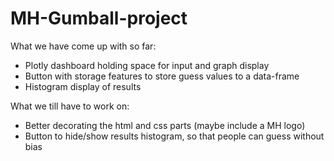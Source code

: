 # MH-Gumball-project

What we have come up with so far:
- Plotly dashboard holding space for input and graph display
- Button with storage features to store guess values to a data-frame
- Histogram display of results

What we till have to work on:
- Better decorating the html and css parts (maybe include a MH logo)
- Button to hide/show results histogram, so that people can guess without bias
